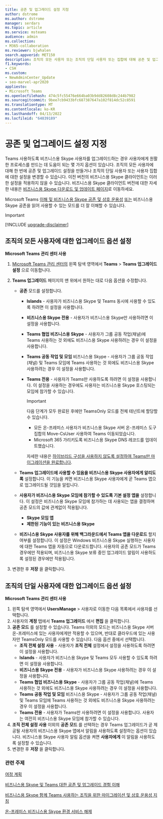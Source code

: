 ```yaml
---
title: 공존 및 업그레이드 설정 지정
author: dstrome
ms.author: dstrome
manager: serdars
ms.topic: article
ms.service: msteams
audience: admin
ms.collection:
- M365-collaboration
ms.reviewer: bjwhalen
search.appverid: MET150
description: 조직의 모든 사용자 또는 조직의 단일 사용자 또는 집합에 대해 공존 및 업그레이드 설정을 설정하는 방법에 대해 알아봅니다.
f1.keywords:
- CSH
ms.custom:
- NewAdminCenter_Update
- seo-marvel-apr2020
appliesto:
- Microsoft Teams
ms.openlocfilehash: 474c5fc55476e664ba03b9dd82608d8c244b7982
ms.sourcegitcommit: 9bee7cb9433bfc687387647a102f814dc52c8591
ms.translationtype: MT
ms.contentlocale: ko-KR
ms.lasthandoff: 04/13/2022
ms.locfileid: "64839189"
---
```

# <a name="set-your-coexistence-and-upgrade-settings"></a>공존 및 업그레이드 설정 지정


Teams 사용하도록 비즈니스용 Skype 사용자를 업그레이드하는 경우 사용자에게 원활한 프로세스를 만드는 데 도움이 되는 몇 가지 옵션이 있습니다. 조직의 모든 사용자에 대해 한 번에 공존 및 업그레이드 설정을 만들거나 조직의 단일 사용자 또는 사용자 집합에 대한 설정을 변경할 수 있습니다. 이전 버전의 비즈니스용 Skype 클라이언트는 이러한 설정을 적용하지 않을 수 있습니다. 비즈니스용 Skype 클라이언트 버전에 대한 자세한 내용은 [비즈니스용 Skype 다운로드 및 업데이트 페이지](/skypeforbusiness/software-updates)로 이동하세요. 

Microsoft Teams [이해 및 비즈니스용 Skype 공존 및 상호 운용성](teams-and-skypeforbusiness-coexistence-and-interoperability.md) [또는](coexistence-chat-calls-presence.md) 비즈니스용 Skype 공존을 읽어 사용할 수 있는 모드를 더 잘 이해할 수 있습니다.  

> [!IMPORTANT]
> [!INCLUDE [upgrade-disclaimer](includes/upgrade-disclaimer.md)]


## <a name="set-upgrade-options-for-all-users-in-your-organization"></a>조직의 모든 사용자에 대한 업그레이드 옵션 설정

 **Microsoft Teams 관리 센터 사용**

1. [Microsoft Teams 관리 센터의](https://admin.teams.microsoft.com/) 왼쪽 탐색 영역에서 **Teams** >  **Teams 업그레이드 설정** 으로 이동합니다. 

2. **Teams 업그레이드** 페이지의 맨 위에서 원하는 대로 다음 옵션을 수정합니다.

    - **공존** 모드를 설정합니다.
        - **Islands** - 사용자가 비즈니스용 Skype 및 Teams 동시에 사용할 수 있도록 하려면 이 설정을 사용합니다.
        - **비즈니스용 Skype 전용** - 사용자가 비즈니스용 Skype만 사용하려면 이 설정을 사용합니다.
        - **Teams 협업 비즈니스용 Skype** - 사용자가 그룹 공동 작업(채널)에 Teams 사용하는 것 외에도 비즈니스용 Skype 사용하려는 경우 이 설정을 사용합니다.
        - **Teams 공동 작업 및 모임** 비즈니스용 Skype - 사용자가 그룹 공동 작업(채널) 및 Teams 모임에 Teams 사용하는 것 외에도 비즈니스용 Skype 사용하려는 경우 이 설정을 사용합니다.
        - **Teams 전용** - 사용자가 Teams만 사용하도록 하려면 이 설정을 사용합니다. 이 설정을 사용하는 경우에도 사용자는 비즈니스용 Skype 호스팅되는 모임에 참가할 수 있습니다.

          > [!IMPORTANT]
          > 다음 단계가 모두 완료된 후에만 TeamsOnly 모드를 전체 테넌트에 할당할 수 있습니다.
          >  - 모든 온-프레미스 사용자가 비즈니스용 Skype 서버 온-프레미스 도구 집합의 Move-CsUser 사용하여 Teams 이동되었습니다.
          >  - Microsoft 365 가리키도록 비즈니스용 Skype DNS 레코드를 업데이트했습니다. 
          >
          > 자세한 내용은 [하이브리드 구성을 사용하지 않도록 설정하여 Teams만 마이그레이션을 완료합니다](/skypeforbusiness/hybrid/cloud-consolidation-disabling-hybrid).
        
    - **Teams 업그레이드에 사용할 수 있음을 비즈니스용 Skype 사용자에게 알리도록** 설정합니다. 이 기능을 켜면 비즈니스용 Skype 사용자에게 곧 Teams 앱으로 업그레이드될 것임을 알립니다.

    - **사용자가 비즈니스용 Skype 모임에 참가할 수 있도록 기본 설정 앱을** 설정합니다. 이 설정은 비즈니스용 Skype 모임에 참가하는 데 사용되는 앱을 결정하며 공존 모드의 값에 관계없이 적용됩니다.
      - **Skype 모임 앱**
      - **제한된 기능이 있는 비즈니스용 Skype**

    - **비즈니스용 Skype 사용자를 위해 백그라운드에서 Teams 앱을 다운로드** 할지 여부를 설정합니다. 이 설정은 Windows 비즈니스용 Skype 실행하는 사용자에 대한 Teams 앱을 자동으로 다운로드합니다. 사용자의 공존 모드가 Teams 경우에만 적용되며, 비즈니스용 Skype 보류 중인 업그레이드 알림이 사용하도록 설정된 경우에만 적용됩니다.

3. 변경한 후 **저장** 을 클릭합니다.

## <a name="set-upgrade-options-for-a-single-user-in-your-organization"></a>조직의 단일 사용자에 대한 업그레이드 옵션 설정

 **Microsoft Teams 관리 센터 사용**

1. 왼쪽 탐색 영역에서 **UsersManage** >  사용자로 이동한 다음 목록에서 사용자를 선택합니다. 
2. 사용자의 **계정** 탭에서 **Teams 업그레이드** 에서 **편집** 을 클릭합니다.
3. **공존 모드** 를 설정할 수 있습니다. Teams 이외의 모드는 비즈니스용 Skype 서버 온-프레미스에 있는 사용자에게만 적용할 수 있으며, 반대로 클라우드에 있는 사용자만 TeamsOnly 모드를 사용할 수 있습니다.  다음 옵션 중에서 선택합니다.
     - **조직 전체 설정 사용** - 사용자가 **조직 전체** 설정에서 설정을 사용하도록 하려면 이 설정을 사용합니다. 
     - **Islands** - 사용자가 비즈니스용 Skype 및 Teams 모두 사용할 수 있도록 하려면 이 설정을 사용합니다. 
     - **비즈니스용 Skype 전용** - 사용자가 비즈니스용 Skype 사용하려는 경우 이 설정을 사용합니다.
     - **Teams 협업 비즈니스용 Skype** - 사용자가 그룹 공동 작업(채널)에 Teams 사용하는 것 외에도 비즈니스용 Skype 사용하려는 경우 이 설정을 사용합니다.
      - **Teams 공동 작업 및 모임** 비즈니스용 Skype - 사용자가 그룹 공동 작업(채널) 및 Teams 모임에 Teams 사용하는 것 외에도 비즈니스용 Skype 사용하려는 경우 이 설정을 사용합니다.
     - **Teams 전용** - 사용자가 Teams만 사용하려면 이 설정을 사용합니다. 사용자는 여전히 비즈니스용 Skype 모임에 참가할 수 있습니다.
4. **조직 전체 설정 사용** 이외의 **공존 모드** 를 선택하는 경우 Teams 업그레이드가 곧 제공될 사용자의 비즈니스용 Skype 앱에서 알림을 사용하도록 설정하는 옵션이 있습니다. 비즈니스용 Skype 사용자 알림 옵션을 켜면 **사용자에게** 이 알림을 사용하도록 설정할 수 있습니다.
5. 변경한 후 **저장** 을 클릭합니다.

### <a name="related-topics"></a>관련 주제
[여정 계획](upgrade-plan-journey.md)

[비즈니스용 Skype 및 Teams 대한 공존 및 업그레이드 경험 이해](upgrade-and-coexistence-of-skypeforbusiness-and-teams.md)

[비즈니스용 Skype 함께 Teams 사용하는 조직을 위한 마이그레이션 및 상호 운용성 지침](migration-interop-guidance-for-teams-with-skype.md)

[온-프레미스 비즈니스용 Skype 환경 서비스 해제](/skypeforbusiness/hybrid/decommission-on-prem-overview)
